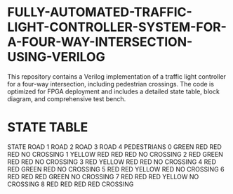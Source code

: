# FULLY-AUTOMATED-TRAFFIC-LIGHT-CONTROLLER-SYSTEM-FOR-A-FOUR-WAY-INTERSECTION-USING-VERILOG
This repository contains a Verilog implementation of a traffic light controller for a four-way intersection, including pedestrian crossings. The code is optimized for FPGA deployment and includes a detailed state table, block diagram, and comprehensive test bench.
# STATE TABLE 
STATE	ROAD 1	ROAD 2	ROAD 3	ROAD 4	PEDESTRIANS
0	GREEN	RED	RED	RED	NO CROSSING
1	YELLOW	RED	RED	RED	NO CROSSING
2	RED	GREEN	RED	RED	NO CROSSING
3	RED	YELLOW	RED	RED	NO CROSSING
4	RED	RED	GREEN	RED	NO CROSSING
5	RED	RED	YELLOW	RED	NO CROSSING
6	RED	RED	RED	GREEN	NO CROSSING
7	RED	RED	RED	YELLOW	NO CROSSING
8	RED	RED	RED	RED	CROSSING
